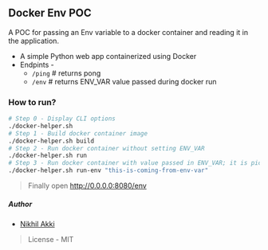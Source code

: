 <!--
 Copyright (c) 2023 Nikhil Akki
 
 This software is released under the MIT License.
 https://opensource.org/licenses/MIT
-->

## Docker Env POC

A POC for passing an Env variable to a docker container and reading it in the application.

- A simple Python web app containerized using Docker
- Endpints -
  - `/ping` # returns pong
  - `/env` # returns ENV_VAR value passed during docker run

### How to run?

```bash
# Step 0 - Display CLI options
./docker-helper.sh
# Step 1 - Build docker container image
./docker-helper.sh build
# Step 2 - Run docker container without setting ENV_VAR
./docker-helper.sh run
# Step 3 - Run docker container with value passed in ENV_VAR; it is picked up from 2nd arg (value in "")
./docker-helper.sh run-env "this-is-coming-from-env-var"

```
> Finally open http://0.0.0.0:8080/env

##### Author

- [Nikhil Akki](nikhilakki.in)

> License - MIT